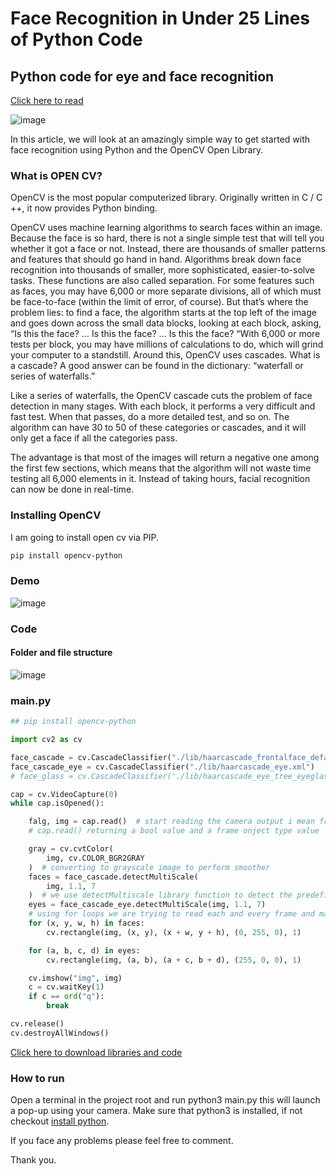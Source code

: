 # Face Recognition in Under 25 Lines of Python Code

## Python code for eye and face recognition

[Click here to read](https://medium.com/p/face-recognition-under-25-lines-of-code-with-python-da7ccfe610c3)

![image](https://miro.medium.com/max/700/0*pcSFw5imwQZFAzDY.jpg)

In this article, we will look at an amazingly simple way to get started with face recognition using Python and the OpenCV Open Library.

### What is OPEN CV?

OpenCV is the most popular computerized library. Originally written in C / C ++, it now provides Python binding.

OpenCV uses machine learning algorithms to search faces within an image. Because the face is so hard, there is not a single simple test that will tell you whether it got a face or not. Instead, there are thousands of smaller patterns and features that should go hand in hand. Algorithms break down face recognition into thousands of smaller, more sophisticated, easier-to-solve tasks. These functions are also called separation.
For some features such as faces, you may have 6,000 or more separate divisions, all of which must be face-to-face (within the limit of error, of course). But that’s where the problem lies: to find a face, the algorithm starts at the top left of the image and goes down across the small data blocks, looking at each block, asking, “Is this the face? … Is this the face? … Is this the face? “With 6,000 or more tests per block, you may have millions of calculations to do, which will grind your computer to a standstill.
Around this, OpenCV uses cascades. What is a cascade? A good answer can be found in the dictionary: “waterfall or series of waterfalls.”

Like a series of waterfalls, the OpenCV cascade cuts the problem of face detection in many stages. With each block, it performs a very difficult and fast test. When that passes, do a more detailed test, and so on. The algorithm can have 30 to 50 of these categories or cascades, and it will only get a face if all the categories pass.

The advantage is that most of the images will return a negative one among the first few sections, which means that the algorithm will not waste time testing all 6,000 elements in it. Instead of taking hours, facial recognition can now be done in real-time.

### Installing OpenCV
I am going to install open cv via PIP.
```bash
pip install opencv-python
```

### Demo

![image](https://miro.medium.com/max/2400/1*UvfE_LrXVkeEt7ns8uroOA.gif)

### Code
#### Folder and file structure

![image](https://miro.medium.com/max/301/1*PtV2UglgXMjXqkK6hagZ8g.png)

### main.py

```python
## pip install opencv-python

import cv2 as cv

face_cascade = cv.CascadeClassifier("./lib/haarcascade_frontalface_default.xml")
face_cascade_eye = cv.CascadeClassifier("./lib/haarcascade_eye.xml")
# face_glass = cv.CascadeClassifier('./lib/haarcascade_eye_tree_eyeglasses.xml')

cap = cv.VideoCapture(0)
while cap.isOpened():

    falg, img = cap.read()  # start reading the camera output i mean frames
    # cap.read() returning a bool value and a frame onject type value

    gray = cv.cvtColor(
        img, cv.COLOR_BGR2GRAY
    )  # converting to grayscale image to perform smoother
    faces = face_cascade.detectMultiScale(
        img, 1.1, 7
    )  # we use detectMultiscale library function to detect the predefined structures of a face
    eyes = face_cascade_eye.detectMultiScale(img, 1.1, 7)
    # using for loops we are trying to read each and every frame and map
    for (x, y, w, h) in faces:
        cv.rectangle(img, (x, y), (x + w, y + h), (0, 255, 0), 1)

    for (a, b, c, d) in eyes:
        cv.rectangle(img, (a, b), (a + c, b + d), (255, 0, 0), 1)

    cv.imshow("img", img)
    c = cv.waitKey(1)
    if c == ord("q"):
        break

cv.release()
cv.destroyAllWindows()
```

[Click here to download libraries and code](https://mega.nz/file/6qRGiBxY#MNnnZl5imYpRtBBe9-H9MpClrz8wNcuYhS1ELpMzXAM)

### How to run
Open a terminal in the project root and run python3 main.py this will launch a pop-up using your camera. Make sure that python3 is installed, if not checkout [install python](https://hackeradda.com/installing-python).

If you face any problems please feel free to comment.

Thank you.